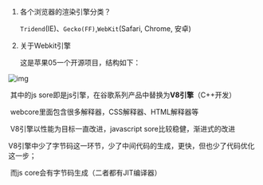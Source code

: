 1. 各个浏览器的渲染引擎分类？

   `Tridend`(IE)、`Gecko(FF)`,`WebKit`(Safari, Chrome, 安卓)

2. 关于Webkit引擎

   这是苹果05一个开源项目，结构如下：

![img](https://s2.ax1x.com/2019/05/25/VAmvu9.md.png)

​	其中的js sore即是js引擎，在谷歌系列产品中替换为**V8引擎**（C++开发）

​	webcore里面包含很多解释器，CSS解释器、HTML解释器等

​	V8引擎以性能为目标一直改进，javascript sore比较稳健，渐进式的改进

​	V8引擎中少了字节码这一环节，少了中间代码的生成，更快，但也少了代码优化这一步；

​	而js core会有字节码生成（二者都有JIT编译器）